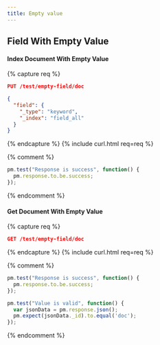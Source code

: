 ```yaml
---
title: Empty value
---
```


## Field With Empty Value

#### Index Document With Empty Value

{% capture req %}

```json
PUT /test/empty-field/doc

{
  "field": {
    "_type": "keyword",
    "_index": "field_all"
  }
}
```
{% endcapture %}
{% include curl.html req=req %}

{% comment %}
```js
pm.test("Response is success", function() {
  pm.response.to.be.success;
});
```
{% endcomment %}

####  Get Document With Empty Value

{% capture req %}

```json
GET /test/empty-field/doc
```
{% endcapture %}
{% include curl.html req=req %}

{% comment %}
```js
pm.test("Response is success", function() {
  pm.response.to.be.success;
});
```

```js
pm.test("Value is valid", function() {
  var jsonData = pm.response.json();
  pm.expect(jsonData._id).to.equal('doc');
});
```
{% endcomment %}